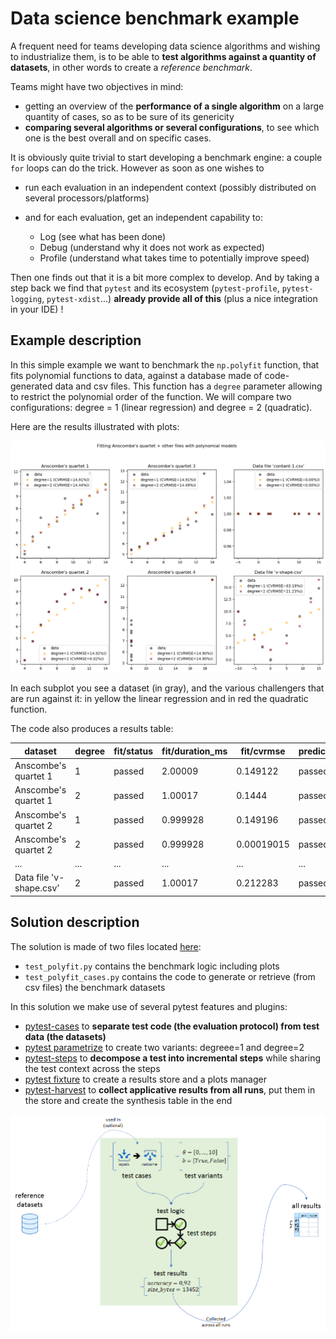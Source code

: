 # Data science benchmark example

A frequent need for teams developing data science algorithms and wishing to industrialize them, is to be able to **test algorithms against a quantity of datasets**, in other words to create a *reference benchmark*.

Teams might have two objectives in mind:

 - getting an overview of the **performance of a single algorithm** on a large quantity of cases, so as to be sure of its genericity
 - **comparing several algorithms or several configurations**, to see which one is the best overall and on specific cases.


It is obviously quite trivial to start developing a benchmark engine: a couple `for` loops can do the trick. However as soon as one wishes to

 * run each evaluation in an independent context (possibly distributed on several processors/platforms)
 * and for each evaluation, get an independent capability to:
 
     * Log (see what has been done)
     * Debug (understand why it does not work as expected)
     * Profile (understand what takes time to potentially improve speed)

Then one finds out that it is a bit more complex to develop. And by taking a step back we find that `pytest` and its ecosystem (`pytest-profile`, `pytest-logging`, `pytest-xdist`...) **already provide all of this** (plus a nice integration in your IDE) !

## Example description

In this simple example we want to benchmark the `np.polyfit` function, that fits polynomial functions to data, against a database made of code-generated data and csv files. This function has a `degree` parameter allowing to restrict the polynomial order of the function. We will compare two configurations: degree = 1 (linear regression) and degree = 2 (quadratic).

Here are the results illustrated with plots:

![Results_plots](benchmark_plots.png)

In each subplot you see a dataset (in gray), and the various challengers that are run against it: in yellow the linear regression and in red the quadratic function.

The code also produces a results table:

| dataset                   |   degree | fit/status   |   fit/duration_ms |   fit/cvrmse | predict/status   |   predict/duration_ms | eval/status   |   eval/duration_ms | plot/status   |   plot/duration_ms |
|---------------------------|----------|--------------|-------------------|--------------|------------------|-----------------------|---------------|--------------------|---------------|--------------------|
| Anscombe's quartet 1      |        1 | passed       |          2.00009  |  0.149122    | passed           |              0.999928 | passed        |           1.00017  | passed        |           10.9999  |
| Anscombe's quartet 1      |        2 | passed       |          1.00017  |  0.1444      | passed           |              0.999928 | passed        |           1.00017  | passed        |            9.00006 |
| Anscombe's quartet 2      |        1 | passed       |          0.999928 |  0.149196    | passed           |              0.999928 | passed        |           0.999928 | passed        |            6.99997 |
| Anscombe's quartet 2      |        2 | passed       |          0.999928 |  0.00019015  | passed           |              0.999928 | passed        |           0        | passed        |            9.00006 |
| ...      |        ... | ...       |          ... |  ...  | ...           |              ... | ...        |           ...        | ...        |            ... |
| Data file 'v-shape.csv'   |        2 | passed       |          1.00017  |  0.212283    | passed           |              0.999928 | passed        |           1.00017  | passed        |            7.9999  | 

## Solution description

The solution is made of two files located [here](https://github.com/smarie/pytest-patterns/blob/master/reference_examples/data_science_benchmark):

 - `test_polyfit.py` contains the benchmark logic including plots
 - `test_polyfit_cases.py` contains the code to generate or retrieve (from csv files) the benchmark datasets

In this solution we make use of several pytest features and plugins:

 - [pytest-cases](https://smarie.github.io/python-pytest-cases/) to **separate test code (the evaluation protocol) from test data (the datasets)**
 - [pytest parametrize](https://docs.pytest.org/en/latest/parametrize.html) to create two variants: degreee=1 and degree=2
 - [pytest-steps](https://smarie.github.io/python-pytest-steps/) to **decompose a test into incremental steps** while sharing the test context across the steps
 - [pytest fixture](https://docs.pytest.org/en/latest/reference.html#pytest.fixture) to create a results store and a plots manager 
 - [pytest-harvest](https://smarie.github.io/python-pytest-harvest/) to **collect applicative results from all runs**, put them in the store and create the synthesis table in the end

![Overview](./Overview_fig.png)